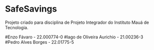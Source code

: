 # SafeSavings

Projeto criado para disciplina de Projeto Integrador do Instituto Mauá de Tecnologia.

#Enzo Fávaro - 22.000774-0
#Iago de Oliveira Aurichio - 21.00236-3
#Pedro Alves Borges - 22.01775-5
